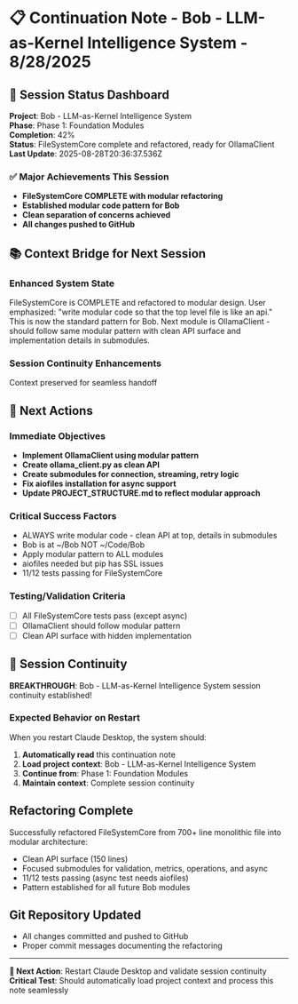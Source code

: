 # 📋 Continuation Note - Bob - LLM-as-Kernel Intelligence System - 8/28/2025

## 🎯 Session Status Dashboard
**Project**: Bob - LLM-as-Kernel Intelligence System  
**Phase**: Phase 1: Foundation Modules  
**Completion**: 42%  
**Status**: FileSystemCore complete and refactored, ready for OllamaClient  
**Last Update**: 2025-08-28T20:36:37.536Z

### ✅ Major Achievements This Session
- **FileSystemCore COMPLETE with modular refactoring**
- **Established modular code pattern for Bob**
- **Clean separation of concerns achieved**
- **All changes pushed to GitHub**

## 📚 Context Bridge for Next Session

### Enhanced System State
FileSystemCore is COMPLETE and refactored to modular design. User emphasized: "write modular code so that the top level file is like an api." This is now the standard pattern for Bob. Next module is OllamaClient - should follow same modular pattern with clean API surface and implementation details in submodules.

### Session Continuity Enhancements
Context preserved for seamless handoff

## 🚀 Next Actions

### Immediate Objectives
- **Implement OllamaClient using modular pattern**
- **Create ollama_client.py as clean API**
- **Create submodules for connection, streaming, retry logic**
- **Fix aiofiles installation for async support**
- **Update PROJECT_STRUCTURE.md to reflect modular approach**

### Critical Success Factors
- ALWAYS write modular code - clean API at top, details in submodules
- Bob is at ~/Bob NOT ~/Code/Bob
- Apply modular pattern to ALL modules
- aiofiles needed but pip has SSL issues
- 11/12 tests passing for FileSystemCore

### Testing/Validation Criteria
- [ ] All FileSystemCore tests pass (except async)
- [ ] OllamaClient should follow modular pattern
- [ ] Clean API surface with hidden implementation

## 🎯 Session Continuity

**BREAKTHROUGH**: Bob - LLM-as-Kernel Intelligence System session continuity established!

### Expected Behavior on Restart
When you restart Claude Desktop, the system should:
1. **Automatically read** this continuation note
2. **Load project context**: Bob - LLM-as-Kernel Intelligence System
3. **Continue from**: Phase 1: Foundation Modules
4. **Maintain context**: Complete session continuity

## Refactoring Complete
Successfully refactored FileSystemCore from 700+ line monolithic file into modular architecture:
- Clean API surface (150 lines) 
- Focused submodules for validation, metrics, operations, and async
- 11/12 tests passing (async test needs aiofiles)
- Pattern established for all future Bob modules

## Git Repository Updated
- All changes committed and pushed to GitHub
- Proper commit messages documenting the refactoring

---

**🔄 Next Action**: Restart Claude Desktop and validate session continuity
**Critical Test**: Should automatically load project context and process this note seamlessly